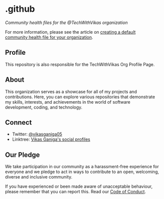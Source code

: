 # .github

*Community health files for the @TechWithVikas organization*

For more information, please see the article on [creating a default community health file for your organization](https://docs.github.com/en/communities/setting-up-your-project-for-healthy-contributions/creating-a-default-community-health-file).

## Profile

This repository is also responsible for the TechWithVikas Org Profile Page.

## About

This organization serves as a showcase for all of my projects and contributions. Here, you can explore various repositories that demonstrate my skills, interests, and achievements in the world of software development, coding, and technology.

## Connect

- Twitter: [@vikasganiga05](https://twitter.com/vikasganiga05)
- Linktree: [Vikas Ganiga's social profiles](https://linktr.ee/vikasganiga05)

## Our Pledge

We take participation in our community as a harassment-free experience for everyone and we pledge to act in ways to contribute to an open, welcoming, diverse and inclusive community.  

If you have experienced or been made aware of unacceptable behaviour, please remember that you can report this.  Read our [Code of Conduct](https://github.com/TechWithVikas/.github/blob/main/CODE_OF_CONDUCT.md).
